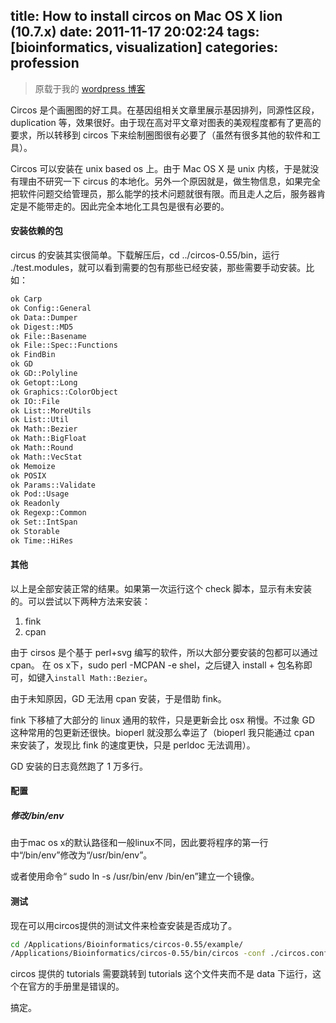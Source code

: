 title: How to install circos on Mac OS X lion (10.7.x)
date: 2011-11-17 20:02:24
tags: [bioinformatics, visualization] 
categories: profession
---
> 原载于我的 [wordpress 博客](https://daweimhuang.wordpress.com/)

Circos 是个画圈图的好工具。在基因组相关文章里展示基因排列，同源性区段，duplication 等，效果很好。由于现在高对平文章对图表的美观程度都有了更高的要求，所以转移到 circos 下来绘制圈图很有必要了（虽然有很多其他的软件和工具）。

Circos 可以安装在 unix based os 上。由于 Mac OS X 是 unix 内核，于是就没有理由不研究一下 circus 的本地化。另外一个原因就是，做生物信息，如果完全把软件问题交给管理员，那么能学的技术问题就很有限。而且走人之后，服务器肯定是不能带走的。因此完全本地化工具包是很有必要的。

#### 安装依赖的包
circus 的安装其实很简单。下载解压后，cd ../circos-0.55/bin，运行 ./test.modules，就可以看到需要的包有那些已经安装，那些需要手动安装。比如：

``` bash
ok Carp
ok Config::General
ok Data::Dumper
ok Digest::MD5
ok File::Basename
ok File::Spec::Functions
ok FindBin
ok GD
ok GD::Polyline
ok Getopt::Long
ok Graphics::ColorObject
ok IO::File
ok List::MoreUtils
ok List::Util
ok Math::Bezier
ok Math::BigFloat
ok Math::Round
ok Math::VecStat
ok Memoize
ok POSIX
ok Params::Validate
ok Pod::Usage
ok Readonly
ok Regexp::Common
ok Set::IntSpan
ok Storable
ok Time::HiRes
```

#### 其他

以上是全部安装正常的结果。如果第一次运行这个 check 脚本，显示有未安装的。可以尝试以下两种方法来安装：

1. fink
2. cpan

由于 cirsos 是个基于 perl+svg 编写的软件，所以大部分要安装的包都可以通过 cpan。
在 os x下，sudo perl -MCPAN -e shel，之后键入 install + 包名称即可，如键入`install Math::Bezier`。

由于未知原因，GD 无法用 cpan 安装，于是借助 fink。

fink 下移植了大部分的 linux 通用的软件，只是更新会比 osx 稍慢。不过象 GD 这种常用的包更新还很快。bioperl 就没那么幸运了（bioperl 我只能通过 cpan 来安装了，发现比 fink 的速度更快，只是 perldoc 无法调用）。

GD 安装的日志竟然跑了 1 万多行。

#### 配置

##### 修改/bin/env

由于mac os x的默认路径和一般linux不同，因此要将程序的第一行中“/bin/env”修改为“/usr/bin/env”。

或者使用命令“ sudo ln -s /usr/bin/env /bin/en”建立一个镜像。

#### 测试

现在可以用circos提供的测试文件来检查安装是否成功了。

``` bash
cd /Applications/Bioinformatics/circos-0.55/example/
/Applications/Bioinformatics/circos-0.55/bin/circos -conf ./circos.conf
```

circos 提供的 tutorials 需要跳转到 tutorials 这个文件夹而不是 data 下运行，这个在官方的手册里是错误的。

搞定。